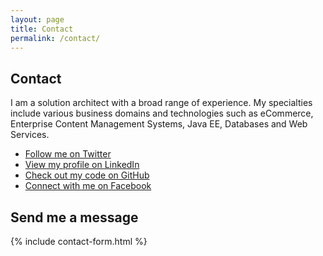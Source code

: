 ```yaml
---
layout: page
title: Contact
permalink: /contact/
---
```


## Contact

I am a solution architect with a broad range of experience. My specialties include various business domains and technologies such as eCommerce, Enterprise Content Management Systems, Java EE, Databases and Web Services.

* [Follow me on Twitter][twitter]
* [View my profile on LinkedIn][linkedin]
* [Check out my code on GitHub][github]
* [Connect with me on Facebook][facebook]

## Send me a message
{% include contact-form.html %}

[twitter]: https://twitter.com/serenehead
[linkedin]: http://www.linkedin.com/in/ruhkopf
[github]: https://github.com/serenehead
[facebook]: https://www.facebook.com/ruhkopf